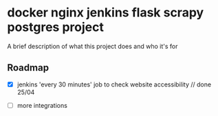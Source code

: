 
# docker nginx jenkins flask scrapy postgres project

A brief description of what this project does and who it's for





## Roadmap

- [x] jenkins 'every 30 minutes' job to check website accessibility // done 25/04

- [ ] more integrations
